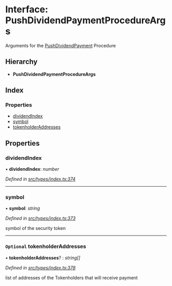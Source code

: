 # Interface: PushDividendPaymentProcedureArgs

Arguments for the [PushDividendPayment](../enums/_types_index_.proceduretype.md#pushdividendpayment) Procedure

## Hierarchy

* **PushDividendPaymentProcedureArgs**

## Index

### Properties

* [dividendIndex](_types_index_.pushdividendpaymentprocedureargs.md#dividendindex)
* [symbol](_types_index_.pushdividendpaymentprocedureargs.md#symbol)
* [tokenholderAddresses](_types_index_.pushdividendpaymentprocedureargs.md#optional-tokenholderaddresses)

## Properties

###  dividendIndex

• **dividendIndex**: *number*

*Defined in [src/types/index.ts:374](https://github.com/PolymathNetwork/polymath-sdk/blob/e8bbc1e/src/types/index.ts#L374)*

___

###  symbol

• **symbol**: *string*

*Defined in [src/types/index.ts:373](https://github.com/PolymathNetwork/polymath-sdk/blob/e8bbc1e/src/types/index.ts#L373)*

symbol of the security token

___

### `Optional` tokenholderAddresses

• **tokenholderAddresses**? : *string[]*

*Defined in [src/types/index.ts:378](https://github.com/PolymathNetwork/polymath-sdk/blob/e8bbc1e/src/types/index.ts#L378)*

list of addresses of the Tokenholders that will receive payment
